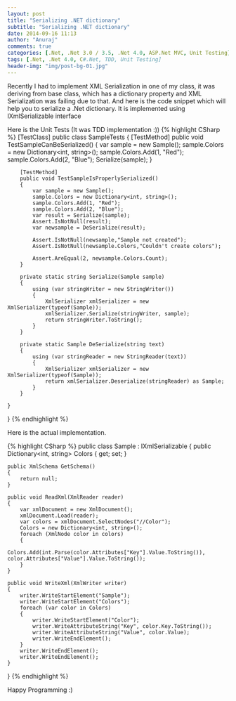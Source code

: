 ```yaml
---
layout: post
title: "Serializing .NET dictionary"
subtitle: "Serializing .NET dictionary"
date: 2014-09-16 11:13
author: "Anuraj"
comments: true
categories: [.Net, .Net 3.0 / 3.5, .Net 4.0, ASP.Net MVC, Unit Testing]
tags: [.Net, .Net 4.0, C#.Net, TDD, Unit Testing]
header-img: "img/post-bg-01.jpg"
---
```

Recently I had to implement XML Serialization in one of my class, it was deriving from base class, which has a dictionary property and XML Serialization was failing due to that. And here is the code snippet which will help you to serialize a .Net dictionary. It is implemented using IXmlSerializable interface

Here is the Unit Tests (It was TDD implementation :))
{% highlight CSharp %}
[TestClass]
    public class SampleTests
    {
        [TestMethod]
        public void TestSampleCanBeSerialized()
        {
            var sample = new Sample();
            sample.Colors = new Dictionary<int, string>();
            sample.Colors.Add(1, "Red");
            sample.Colors.Add(2, "Blue");
            Serialize(sample);
        }

        [TestMethod]
        public void TestSampleIsProperlySerialized()
        {
            var sample = new Sample();
            sample.Colors = new Dictionary<int, string>();
            sample.Colors.Add(1, "Red");
            sample.Colors.Add(2, "Blue");
            var result = Serialize(sample);            
            Assert.IsNotNull(result);
            var newsample = DeSerialize(result);

            Assert.IsNotNull(newsample,"Sample not created");
            Assert.IsNotNull(newsample.Colors,"Couldn't create colors");

            Assert.AreEqual(2, newsample.Colors.Count);
        }

        private static string Serialize(Sample sample)
        {
            using (var stringWriter = new StringWriter())
            {
                XmlSerializer xmlSerializer = new XmlSerializer(typeof(Sample));
                xmlSerializer.Serialize(stringWriter, sample);
                return stringWriter.ToString();
            }
        }

        private static Sample DeSerialize(string text)
        {
            using (var stringReader = new StringReader(text))
            {
                XmlSerializer xmlSerializer = new XmlSerializer(typeof(Sample));
                return xmlSerializer.Deserialize(stringReader) as Sample;
            }
        }

    }
}
{% endhighlight %}

Here is the actual implementation.

{% highlight CSharp %}
public class Sample : IXmlSerializable
{
    public Dictionary<int, string> Colors { get; set; }

    public XmlSchema GetSchema()
    {
        return null;
    }

    public void ReadXml(XmlReader reader)
    {
        var xmlDocument = new XmlDocument();
        xmlDocument.Load(reader);
        var colors = xmlDocument.SelectNodes("//Color");
        Colors = new Dictionary<int, string>();
        foreach (XmlNode color in colors)
        {
            Colors.Add(int.Parse(color.Attributes["Key"].Value.ToString()), color.Attributes["Value"].Value.ToString());
        }
    }

    public void WriteXml(XmlWriter writer)
    {
        writer.WriteStartElement("Sample");
        writer.WriteStartElement("Colors");
        foreach (var color in Colors)
        {
            writer.WriteStartElement("Color");
            writer.WriteAttributeString("Key", color.Key.ToString());
            writer.WriteAttributeString("Value", color.Value);
            writer.WriteEndElement();
        }
        writer.WriteEndElement();
        writer.WriteEndElement();
    }
}
{% endhighlight %}

Happy Programming :)
